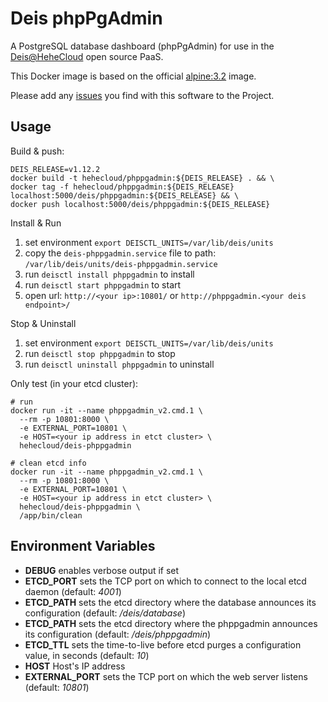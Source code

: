 # Deis phpPgAdmin

A PostgreSQL database dashboard (phpPgAdmin) for use in the [Deis@HeheCloud](http://hehecloud.com/) open source PaaS.

This Docker image is based on the official
[alpine:3.2](https://registry.hub.docker.com/_/alpine/) image.

Please add any [issues](https://github.com/HeheCloud/deis-phppgadmin/issues) you find with this software to the Project.

## Usage

Build & push:

```
DEIS_RELEASE=v1.12.2
docker build -t hehecloud/phppgadmin:${DEIS_RELEASE} . && \
docker tag -f hehecloud/phppgadmin:${DEIS_RELEASE} localhost:5000/deis/phppgadmin:${DEIS_RELEASE} && \
docker push localhost:5000/deis/phppgadmin:${DEIS_RELEASE}
```

Install & Run

1. set environment `export DEISCTL_UNITS=/var/lib/deis/units`
2. copy the `deis-phppgadmin.service` file to path: `/var/lib/deis/units/deis-phppgadmin.service`
3. run `deisctl install phppgadmin` to install
4. run `deisctl start phppgadmin` to start
5. open url: `http://<your ip>:10801/` or `http://phppgadmin.<your deis endpoint>/`

Stop & Uninstall

1. set environment `export DEISCTL_UNITS=/var/lib/deis/units`
2. run `deisctl stop phppgadmin` to stop
3. run `deisctl uninstall phppgadmin` to uninstall

Only test (in your etcd cluster):
```
# run
docker run -it --name phppgadmin_v2.cmd.1 \
  --rm -p 10801:8000 \
  -e EXTERNAL_PORT=10801 \
  -e HOST=<your ip address in etct cluster> \
  hehecloud/deis-phppgadmin

# clean etcd info
docker run -it --name phppgadmin_v2.cmd.1 \
  --rm -p 10801:8000 \
  -e EXTERNAL_PORT=10801 \
  -e HOST=<your ip address in etct cluster> \
  hehecloud/deis-phppgadmin \
  /app/bin/clean
```

## Environment Variables

* **DEBUG** enables verbose output if set
* **ETCD_PORT** sets the TCP port on which to connect to the local etcd
  daemon (default: *4001*)
* **ETCD_PATH** sets the etcd directory where the database announces
  its configuration (default: */deis/database*)
* **ETCD_PATH** sets the etcd directory where the phppgadmin announces
  its configuration (default: */deis/phppgadmin*)
* **ETCD_TTL** sets the time-to-live before etcd purges a configuration
  value, in seconds (default: *10*)
* **HOST** Host's IP address
* **EXTERNAL_PORT** sets the TCP port on which the web server listens (default: *10801*)
